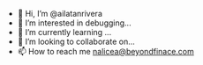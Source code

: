 - 👋 Hi, I’m @ailatanrivera
- 👀 I’m interested in debugging...
- 🌱 I’m currently learning ...
- 💞️ I’m looking to collaborate on...
- 📫 How to reach me nalicea@beyondfinace.com

<!---
ailatanrivera/ailatanrivera is a ✨ special ✨ repository because its `README.md` (this file) appears on your GitHub profile.
You can click the Preview link to take a look at your changes.
--->
